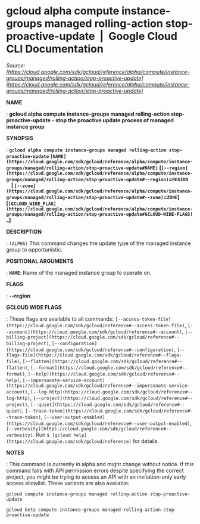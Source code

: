 # gcloud alpha compute instance-groups managed rolling-action stop-proactive-update  |  Google Cloud CLI Documentation

*Source: [https://cloud.google.com/sdk/gcloud/reference/alpha/compute/instance-groups/managed/rolling-action/stop-proactive-update](https://cloud.google.com/sdk/gcloud/reference/alpha/compute/instance-groups/managed/rolling-action/stop-proactive-update)*

**NAME**

: **gcloud alpha compute instance-groups managed rolling-action stop-proactive-update - stop the proactive update process of managed instance group**

**SYNOPSIS**

: **`gcloud alpha compute instance-groups managed rolling-action stop-proactive-update` `[NAME](https://cloud.google.com/sdk/gcloud/reference/alpha/compute/instance-groups/managed/rolling-action/stop-proactive-update#NAME)` [`[--region](https://cloud.google.com/sdk/gcloud/reference/alpha/compute/instance-groups/managed/rolling-action/stop-proactive-update#--region)`=`REGION`     | `[--zone](https://cloud.google.com/sdk/gcloud/reference/alpha/compute/instance-groups/managed/rolling-action/stop-proactive-update#--zone)`=`ZONE`] [`[GCLOUD_WIDE_FLAG](https://cloud.google.com/sdk/gcloud/reference/alpha/compute/instance-groups/managed/rolling-action/stop-proactive-update#GCLOUD-WIDE-FLAGS) …`]**

**DESCRIPTION**

: `(ALPHA)` This command changes the update type of the managed
instance group to opportunistic.

**POSITIONAL ARGUMENTS**

: **`NAME`**:
Name of the managed instance group to operate on.

**FLAGS**

: **--region**

**GCLOUD WIDE FLAGS**

: These flags are available to all commands: `[--access-token-file](https://cloud.google.com/sdk/gcloud/reference#--access-token-file)`,
`[--account](https://cloud.google.com/sdk/gcloud/reference#--account)`, `[--billing-project](https://cloud.google.com/sdk/gcloud/reference#--billing-project)`,
`[--configuration](https://cloud.google.com/sdk/gcloud/reference#--configuration)`,
`[--flags-file](https://cloud.google.com/sdk/gcloud/reference#--flags-file)`,
`[--flatten](https://cloud.google.com/sdk/gcloud/reference#--flatten)`, `[--format](https://cloud.google.com/sdk/gcloud/reference#--format)`, `[--help](https://cloud.google.com/sdk/gcloud/reference#--help)`, `[--impersonate-service-account](https://cloud.google.com/sdk/gcloud/reference#--impersonate-service-account)`,
`[--log-http](https://cloud.google.com/sdk/gcloud/reference#--log-http)`,
`[--project](https://cloud.google.com/sdk/gcloud/reference#--project)`, `[--quiet](https://cloud.google.com/sdk/gcloud/reference#--quiet)`, `[--trace-token](https://cloud.google.com/sdk/gcloud/reference#--trace-token)`, `[--user-output-enabled](https://cloud.google.com/sdk/gcloud/reference#--user-output-enabled)`,
`[--verbosity](https://cloud.google.com/sdk/gcloud/reference#--verbosity)`.
Run `$ [gcloud help](https://cloud.google.com/sdk/gcloud/reference)` for details.

**NOTES**

: This command is currently in alpha and might change without notice. If this
command fails with API permission errors despite specifying the correct project,
you might be trying to access an API with an invitation-only early access
allowlist. These variants are also available:

```
gcloud compute instance-groups managed rolling-action stop-proactive-update
```

```
gcloud beta compute instance-groups managed rolling-action stop-proactive-update
```